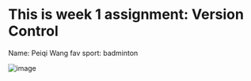 # This is week 1 assignment: Version Control
Name: Peiqi Wang
fav sport: badminton

![image](https://user-images.githubusercontent.com/72868064/236606749-753b240f-6c4f-4347-aa70-154f4b13a872.png)
